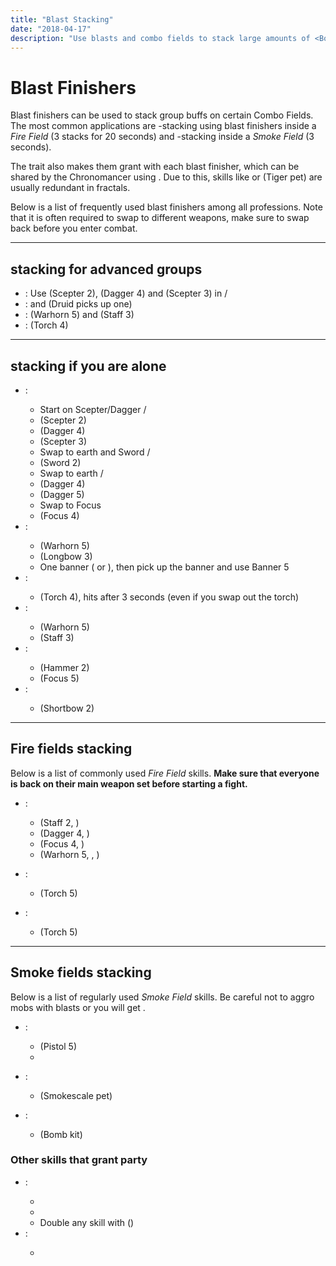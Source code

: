 ```yaml
---
title: "Blast Stacking"
date: "2018-04-17"
description: "Use blasts and combo fields to stack large amounts of <Boon name=\"might\"/>, <Boon name=\"fury\"/> and <Effect name=\"stealth\"/> on your party."
---
```


# Blast Finishers

Blast finishers can be used to stack group buffs on certain Combo Fields. The most common applications are <Boon name="might"/>-stacking using blast finishers inside a _Fire Field_ (3 stacks for 20 seconds) and <Effect name="stealth"/>-stacking inside a _Smoke Field_ (3 seconds).

The <Specialization name="elementalist"/> trait <Trait id="1510"/> also makes them grant <Boon name="fury"/> with each blast finisher, which can be shared by the <Icon name="chronomancer"/> Chronomancer using <Skill id="10236"/>. Due to this, skills like <Skill id="14403"/> or <Skill id="31451"/> (Tiger pet) are usually redundant in fractals.

Below is a list of frequently used blast finishers among all professions. Note that it is often required to swap to different weapons, make sure to swap back before you enter combat.

---

## <Boon name="might"/> stacking for advanced groups

* <Specialization name="weaver"/>: Use <Skill id="5692"/> (Scepter 2), <Skill id="5691"/> (Dagger 4) and <Skill id="5675"/> (Scepter 3) in <Skill id="5492" text="false"/> / <Skill id="5492" text="false"/>
* <Specialization name="warrior"/>: <Skill id="14405"/> and <Skill id="14407"/> (Druid picks up one)
* <Specialization name="druid"/>: <Skill id="12621"/> (Warhorn 5) and <Skill id="31535"/> (Staff 3)
* <Specialization name="mesmer"/>: <Skill id="10285"/> (Torch 4)

---

## <Boon name="might"/> stacking if you are alone

* <Specialization name="weaver"/>:
  * Start on Scepter/Dagger <Skill id="5492" text="false"/> / <Skill id="5492" text="false"/>
  * <Skill id="5692"/> (Scepter 2)
  * <Skill id="5691"/> (Dagger 4)
  * <Skill id="5675"/> (Scepter 3)
  * Swap to earth and Sword <Skill id="5495" text="false"/> / <Skill id="5492" text="false"/>
  * <Skill id="40709"/> (Sword 2)
  * Swap to earth <Skill id="5495" text="false"/> / <Skill id="5495" text="false"/>
  * <Skill id="5690"/> (Dagger 4)
  * <Skill id="5522"/> (Dagger 5)
  * Swap to Focus
  * <Skill id="5555"/> (Focus 4)
* <Specialization name="warrior"/>:
  * <Skill id="14394"/> (Warhorn 5)
  * <Skill id="14381"/> (Longbow 3)
  * One banner (<Skill id="14405"/> or <Skill id="14407"/>), then pick up the banner and use Banner 5
* <Specialization name="mesmer"/>:
  * <Skill id="10285"/> (Torch 4), hits after 3 seconds (even if you swap out the torch)
* <Specialization name="ranger"/>:
  * <Skill id="12621"/> (Warhorn 5)
  * <Skill id="31535"/> (Staff 3)
* <Specialization name="guardian"/>:
  * <Skill id="9194"/> (Hammer 2)
  * <Skill id="9082"/> (Focus 5)
* <Specialization name="thief"/>:
  * <Skill id="13041"/> (Shortbow 2)

---

## Fire fields <Label><Boon name="might"/> stacking</Label>

Below is a list of commonly used _Fire Field_ skills. **Make sure that everyone is back on their main weapon set before starting a fight.**

* <Specialization name="elementalist"/>:

  * <Skill id="5548"/> (Staff 2, <Skill id="5492" text="false"/>)
  * <Skill id="5691"/> (Dagger 4, <Skill id="5492" text="false"/>)
  * <Skill id="5497"/> (Focus 4, <Skill id="5492" text="false"/>)
  * <Skill id="29533"/> (Warhorn 5, <Skill id="5492" text="false"/>, <Icon name="tempest"/>)

* <Specialization name="berserker"/>:

  * <Skill id="29940"/> (Torch 5)

* <Specialization name="ranger"/>:
  * <Skill id="12504"/> (Torch 5)

---

## Smoke fields <Label><Effect name="stealth"/> stacking</Label>

Below is a list of regularly used _Smoke Field_ skills. Be careful not to aggro mobs with blasts or you will get <Effect name="revealed"/>.

* <Specialization name="thief"/>:

  * <Skill id="13113"/> (Pistol 5)
  * <Skill id="13065"/>

* <Specialization name="ranger"/>:

  * <Skill id="31568"/> (Smokescale pet)

* <Specialization name="engineer"/>:
  * <Skill id="5824"/> (Bomb kit)

### Other skills that grant party <Effect name="stealth"/>

* <Specialization name="mesmer"/>:
  * <Skill id="10245"/>
  * <Skill id="10187"/>
  * Double any skill with <Skill id="29830"/> (<Icon name="chronomancer"/>)
* <Specialization name="thief"/>:
  * <Skill id="13117"/>  
